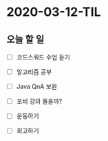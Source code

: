 # 2020-03-12-TIL

## 오늘 할 일

- [ ] 코드스쿼드 수업 듣기
- [ ] 알고리즘 공부
- [ ] Java QnA 보완
- [ ] 포비 강의 들을까?
- [ ] 운동하기
- [ ] 회고하기

